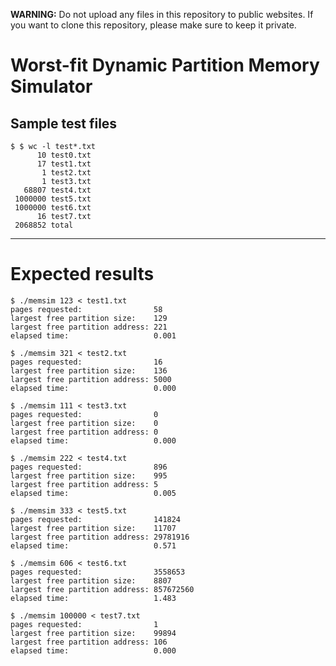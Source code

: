 **WARNING:** Do not upload any files in this repository to public websites. If you want to clone this repository, please make sure to keep it private.

# Worst-fit Dynamic Partition Memory Simulator

## Sample test files
```
$ $ wc -l test*.txt
      10 test0.txt
      17 test1.txt
       1 test2.txt
       1 test3.txt
   68807 test4.txt
 1000000 test5.txt
 1000000 test6.txt
      16 test7.txt
 2068852 total
```
---
# Expected results
```
$ ./memsim 123 < test1.txt
pages requested:                58
largest free partition size:    129
largest free partition address: 221
elapsed time:                   0.001

$ ./memsim 321 < test2.txt
pages requested:                16
largest free partition size:    136
largest free partition address: 5000
elapsed time:                   0.000

$ ./memsim 111 < test3.txt
pages requested:                0
largest free partition size:    0
largest free partition address: 0
elapsed time:                   0.000

$ ./memsim 222 < test4.txt
pages requested:                896
largest free partition size:    995
largest free partition address: 5
elapsed time:                   0.005

$ ./memsim 333 < test5.txt
pages requested:                141824
largest free partition size:    11707
largest free partition address: 29781916
elapsed time:                   0.571

$ ./memsim 606 < test6.txt
pages requested:                3558653
largest free partition size:    8807
largest free partition address: 857672560
elapsed time:                   1.483

$ ./memsim 100000 < test7.txt
pages requested:                1
largest free partition size:    99894
largest free partition address: 106
elapsed time:                   0.000
```
